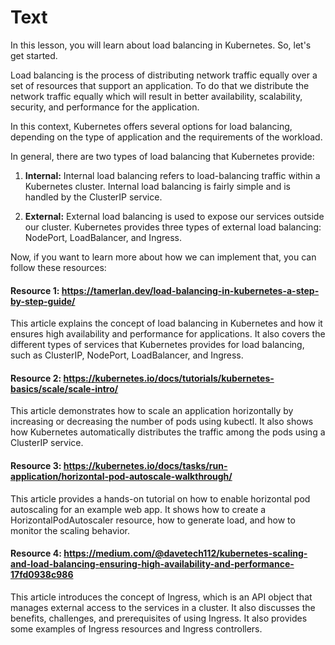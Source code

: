 # Text
In this lesson, you will learn about load balancing in Kubernetes. So, let's get started.

Load balancing is the process of distributing network traffic equally over a set of resources that support an application. To do that we distribute the network traffic equally which will result in better availability, scalability, security, and performance for the application.

In this context, Kubernetes offers several options for load balancing, depending on the type of application and the requirements of the workload.

In general, there are two types of load balancing that Kubernetes provide:

1. **Internal:** Internal load balancing refers to load-balancing traffic within a Kubernetes cluster. Internal load balancing is fairly simple and is handled by the ClusterIP service.

2. **External:** External load balancing is used to expose our services outside our cluster. Kubernetes provides three types of external load balancing: NodePort, LoadBalancer, and Ingress.

Now, if you want to learn more about how we can implement that, you can follow these resources:

#### Resource 1: https://tamerlan.dev/load-balancing-in-kubernetes-a-step-by-step-guide/
This article explains the concept of load balancing in Kubernetes and how it ensures high availability and performance for applications. It also covers the different types of services that Kubernetes provides for load balancing, such as ClusterIP, NodePort, LoadBalancer, and Ingress.

#### Resource 2: https://kubernetes.io/docs/tutorials/kubernetes-basics/scale/scale-intro/
This article demonstrates how to scale an application horizontally by increasing or decreasing the number of pods using kubectl. It also shows how Kubernetes automatically distributes the traffic among the pods using a ClusterIP service.

#### Resource 3: https://kubernetes.io/docs/tasks/run-application/horizontal-pod-autoscale-walkthrough/
This article provides a hands-on tutorial on how to enable horizontal pod autoscaling for an example web app. It shows how to create a HorizontalPodAutoscaler resource, how to generate load, and how to monitor the scaling behavior.

#### Resource 4: https://medium.com/@davetech112/kubernetes-scaling-and-load-balancing-ensuring-high-availability-and-performance-17fd0938c986
This article introduces the concept of Ingress, which is an API object that manages external access to the services in a cluster. It also discusses the benefits, challenges, and prerequisites of using Ingress. It also provides some examples of Ingress resources and Ingress controllers.
